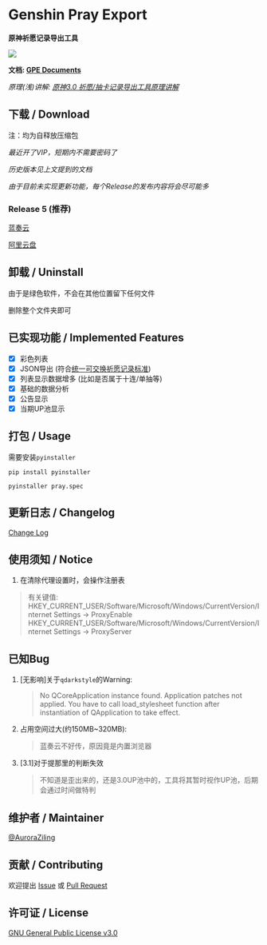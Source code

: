 # Genshin Pray Export

**原神祈愿记录导出工具**

![](https://img.shields.io/badge/Language-Python-blue.svg?style=flat-square)

**文档: [GPE Documents](https://auroraziling.github.io/genshin-pray-export/)**

*原理(浅)讲解: [原神3.0 祈愿/抽卡记录导出工具原理讲解](https://www.bilibili.com/video/BV1cY4y1u758)*

## 下载 / Download

注：均为自释放压缩包

*最近开了VIP，短期内不需要密码了*

*历史版本见上文提到的文档*

*由于目前未实现更新功能，每个Release的发布内容将会尽可能多*

### Release 5 (推荐)

[蓝奏云](https://auroraziling.lanzouv.com/iaPpJ0d4gbkf)

[阿里云盘](https://www.aliyundrive.com/s/em2MRrnyuxN)

## 卸载 / Uninstall

由于是绿色软件，不会在其他位置留下任何文件

删除整个文件夹即可

## 已实现功能 / Implemented Features

- [x] 彩色列表
- [x] JSON导出 (符合[统一可交换祈愿记录标准](https://github.com/DGP-Studio/Snap.Genshin/wiki/StandardFormat))
- [x] 列表显示数据增多 (比如是否属于十连/单抽等)
- [x] 基础的数据分析
- [x] 公告显示
- [x] 当期UP池显示

## 打包 / Usage

需要安装`pyinstaller`
```commandline
pip install pyinstaller
```

```commandline
pyinstaller pray.spec
```

## 更新日志 / Changelog

[Change Log](https://auroraziling.github.io/genshin-pray-export/dev_logs/r6/)

## 使用须知 / Notice

1. 在清除代理设置时，会操作注册表
> 有关键值:
> HKEY_CURRENT_USER/Software/Microsoft/Windows/CurrentVersion/Internet Settings -> ProxyEnable
> HKEY_CURRENT_USER/Software/Microsoft/Windows/CurrentVersion/Internet Settings -> ProxyServer

## 已知Bug

1. [无影响]关于`qdarkstyle`的Warning:
   >No QCoreApplication instance found. Application patches not applied. You have to call load_stylesheet function after instantiation of QApplication to take effect.
2. 占用空间过大(约150MB~320MB):
   >蓝奏云不好传，原因竟是内置浏览器
3. [3.1]对于提那里的判断失效
   >不知道是歪出来的，还是3.0UP池中的，工具将其暂时视作UP池，后期会通过时间做特判

## 维护者 / Maintainer

[@AuroraZiling](https://github.com/auroraziling)

## 贡献 / Contributing

欢迎提出 [Issue](https://github.com/AuroraZiling/genshin-pray-export/issues) 或 [Pull Request](https://github.com/AuroraZiling/genshin-pray-export/pulls)

## 许可证 / License

[GNU General Public License v3.0](https://github.com/AuroraZiling/genshin-pray-export/blob/main/LICENSE)
